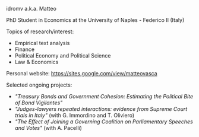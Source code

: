 idromv a.k.a. Matteo

PhD Student in Economics at the University of Naples - Federico II (Italy)

Topics of research/interest:
  - Empirical text analysis
  - Finance
  - Political Economy and Political Science
  - Law & Economics

Personal website: https://sites.google.com/view/matteovasca

Selected ongoing projects:
  - _"Treasury Bonds and Government Cohesion: Estimating the Political Bite of Bond Vigilantes"_
  - _"Judges-lawyers repeated interactions: evidence from Supreme Court trials in Italy"_ (with G. Immordino and T. Oliviero)
  - _"The Effect of Joining a Governing Coalition on Parliamentary Speeches and Votes"_ (with A. Pacelli)
